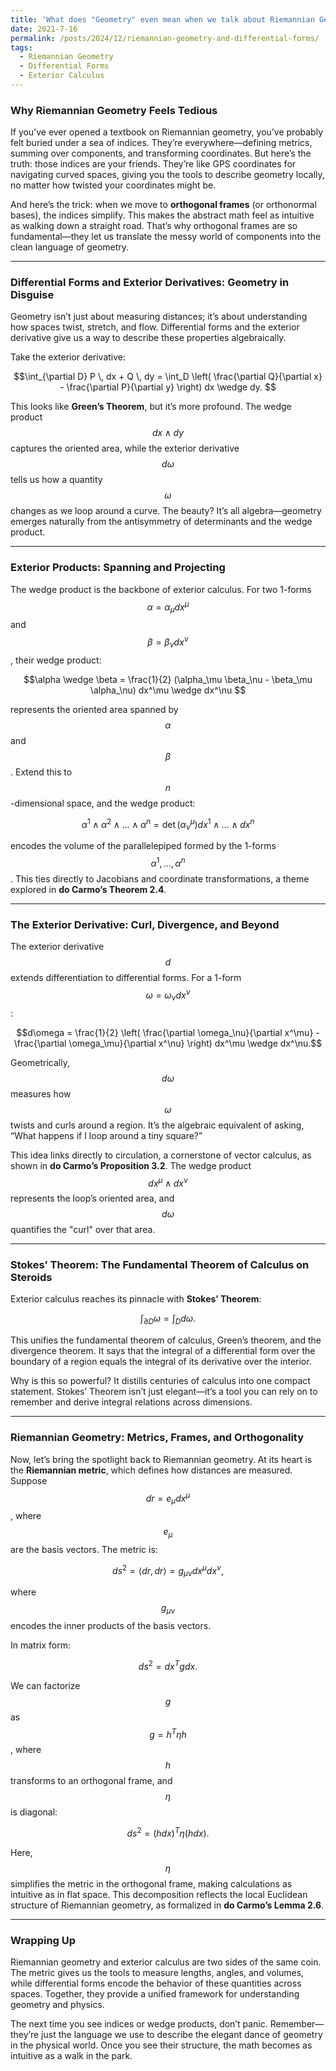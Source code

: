 ```yaml
---
title: 'What does "Geometry" even mean when we talk about Riemannian Geometry: From Orthogonal Frames to Differential Forms'
date: 2021-7-16
permalink: /posts/2024/12/riemannian-geometry-and-differential-forms/
tags:
  - Riemannian Geometry
  - Differential Forms
  - Exterior Calculus
---
```

### **Why Riemannian Geometry Feels Tedious**

If you’ve ever opened a textbook on Riemannian geometry, you’ve probably felt buried under a sea of indices. They’re everywhere—defining metrics, summing over components, and transforming coordinates. But here’s the truth: those indices are your friends. They’re like GPS coordinates for navigating curved spaces, giving you the tools to describe geometry locally, no matter how twisted your coordinates might be.

And here’s the trick: when we move to **orthogonal frames** (or orthonormal bases), the indices simplify. This makes the abstract math feel as intuitive as walking down a straight road. That’s why orthogonal frames are so fundamental—they let us translate the messy world of components into the clean language of geometry.

---

### **Differential Forms and Exterior Derivatives: Geometry in Disguise**

Geometry isn’t just about measuring distances; it’s about understanding how spaces twist, stretch, and flow. Differential forms and the exterior derivative give us a way to describe these properties algebraically.

Take the exterior derivative:

$$\int_{\partial D} P \, dx + Q \, dy = \int_D \left( \frac{\partial Q}{\partial x} - \frac{\partial P}{\partial y} \right) dx \wedge dy. $$

This looks like **Green’s Theorem**, but it’s more profound. The wedge product $$dx \wedge dy$$ captures the oriented area, while the exterior derivative $$d\omega$$ tells us how a quantity $$\omega$$ changes as we loop around a curve. The beauty? It’s all algebra—geometry emerges naturally from the antisymmetry of determinants and the wedge product.

---

### **Exterior Products: Spanning and Projecting**

The wedge product is the backbone of exterior calculus. For two 1-forms $$\alpha = \alpha_\mu dx^\mu$$ and $$\beta = \beta_\nu dx^\nu$$, their wedge product:

$$\alpha \wedge \beta = \frac{1}{2} (\alpha_\mu \beta_\nu - \beta_\mu \alpha_\nu) dx^\mu \wedge dx^\nu $$

represents the oriented area spanned by $$\alpha$$ and $$\beta$$. Extend this to $$n$$-dimensional space, and the wedge product:

$$\alpha^1 \wedge \alpha^2 \wedge \dots \wedge \alpha^n = \det(\alpha^\mu_\nu) dx^1 \wedge \dots \wedge dx^n $$

encodes the volume of the parallelepiped formed by the 1-forms $$\alpha^1, \dots, \alpha^n$$. This ties directly to Jacobians and coordinate transformations, a theme explored in **do Carmo’s Theorem 2.4**.

---

### **The Exterior Derivative: Curl, Divergence, and Beyond**

The exterior derivative $$d$$ extends differentiation to differential forms. For a 1-form $$\omega = \omega_\nu dx^\nu$$:

$$d\omega = \frac{1}{2} \left( \frac{\partial \omega_\nu}{\partial x^\mu} - \frac{\partial \omega_\mu}{\partial x^\nu} \right) dx^\mu \wedge dx^\nu.$$

Geometrically, $$d\omega$$ measures how $$\omega$$ twists and curls around a region. It’s the algebraic equivalent of asking, “What happens if I loop around a tiny square?”

This idea links directly to circulation, a cornerstone of vector calculus, as shown in **do Carmo’s Proposition 3.2**. The wedge product $$dx^\mu \wedge dx^\nu$$ represents the loop’s oriented area, and $$d\omega$$ quantifies the "curl" over that area.

---

### **Stokes’ Theorem: The Fundamental Theorem of Calculus on Steroids**

Exterior calculus reaches its pinnacle with **Stokes’ Theorem**:

$$\int_{\partial D} \omega = \int_D d\omega. $$

This unifies the fundamental theorem of calculus, Green’s theorem, and the divergence theorem. It says that the integral of a differential form over the boundary of a region equals the integral of its derivative over the interior.

Why is this so powerful? It distills centuries of calculus into one compact statement. Stokes’ Theorem isn’t just elegant—it’s a tool you can rely on to remember and derive integral relations across dimensions.

---

### **Riemannian Geometry: Metrics, Frames, and Orthogonality**

Now, let’s bring the spotlight back to Riemannian geometry. At its heart is the **Riemannian metric**, which defines how distances are measured. Suppose $$dr = e_\mu dx^\mu$$, where $$e_\mu$$ are the basis vectors. The metric is:

$$ds^2 = \langle dr, dr \rangle = g_{\mu\nu} dx^\mu dx^\nu,$$

where $$g_{\mu\nu}$$ encodes the inner products of the basis vectors.

In matrix form:

$$ds^2 = dx^T g dx.$$

We can factorize $$g$$ as $$g = h^T \eta h$$, where $$h$$ transforms to an orthogonal frame, and $$\eta$$ is diagonal:

$$ds^2 = (h dx)^T \eta (h dx).$$

Here, $$\eta$$ simplifies the metric in the orthogonal frame, making calculations as intuitive as in flat space. This decomposition reflects the local Euclidean structure of Riemannian geometry, as formalized in **do Carmo’s Lemma 2.6**.

---

### **Wrapping Up**

Riemannian geometry and exterior calculus are two sides of the same coin. The metric gives us the tools to measure lengths, angles, and volumes, while differential forms encode the behavior of these quantities across spaces. Together, they provide a unified framework for understanding geometry and physics.

The next time you see indices or wedge products, don’t panic. Remember—they’re just the language we use to describe the elegant dance of geometry in the physical world. Once you see their structure, the math becomes as intuitive as a walk in the park.
